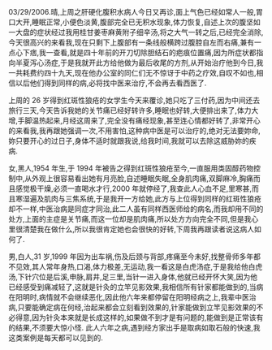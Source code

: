 03/29/2006.晴,上周之肝硬化腹积水病人今日又再诊,面上气色已经如常人一般,胃口大开,睡眠正常,小便色淡黄,腹部完全已无积水现象,体力恢复,自述上次的腹坚如一大盘的症状经过我用桂甘姜枣麻黄附子细辛汤,将之大气一转之后,已经完全消除,今天很高兴的来看我,现在只剩下上腹部有一条线般横跨过腹腔自左而右痛,兼有一点心下痞,我一查看,就是四十年前的开刀切除胆结石的疤痕位置痛,因为所症状都指向半夏泻心汤症,于是我就开此方给他做为最后收尾的方剂,从开始治疗他到今日,我一共耗费约四十九天,现在他办公室的同仁们无不惊讶于中药之疗效,自叹不如也,相信以后他们得到同样的病,必将找中医来治疗,不会再去看西医了.

上周的 26 岁得到红斑性狼疮的女学生今天来覆诊,她只吃了三付药,因为中间还去旅行三天,今天告诉我她的关节痛已经好转许多,睡眠也好转,大便排出来了,体力大增,手脚温热起来,月经这周来了,完全没有痛经现象,甚至连心情都好转了,非常开心的来看我,我再跟她强调一次,不用害怕,这种病中医是可以治疗的,绝对无法要妳命,妳只要开心的过日子,身体不适时就跟我说,给我时间,我就可以去除这威胁妳的疾病.

女,黑人,1954 年生,于 1994 年被告之得到红斑性狼疮至今,一直服用类固醇药物控制中,从外观上很容易看出她有月亮脸,自述睡眠失眠,全身肌肉痛,双脚麻冷,胸痛而且感觉极干燥,必须一直喝水才行,2000 年就停经了,我查此人心血不足,里寒甚,而且寒湿遍及肌肉与三焦系统,于是我开一方给她,此方与上位得到同样的红斑性狼疮却不一样,中医治病是同症才同治,此二人虽有同样西医师给的病名,而我却用不同的处方,上面的主症是关节痛,而这一位却是肌肉痛,所以处方方向完全不同,但是我心里很清楚我在做什么,所以我很肯定她也会很快的好转,下周我再跟读者说这病人如何了.

男,白人,31 岁,1999 年因为出车祸,伤及后颈与背部,疼痛至今未好,找整骨师多年都不见效,其人常年身热,口渴,体力极差,无运动,我一看这是白虎汤症,于是我给他白虎汤,下针穴位是后溪,申脉,肩井,足三里,当针一进入身体,他就已经开怀大笑,因为他已经感受到痛减轻了,这就是针灸的立竿见影效果,我相信所有针家都能做到的,当病在阳明时,病情就不会继续恶化,因此他六年来都停留在阳明经病之上,我辈中医治病,只要能确定病在何经,治起来都会立刻看到效果的,针家能做到立竿见影效果的不必得意,因为针灸本来就是长成这样的,如果做不到才是有问题的,能做到是正常该有的结果,不须要大惊小怪. 此人六年之病,遇到经方家出手是取病如取石般的快速,我这类案例是每天都可以见到的.
